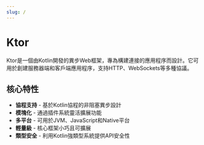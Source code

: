 ```yaml
---
slug: /
---
```


# Ktor

Ktor是一個由Kotlin開發的異步Web框架，專為構建連接的應用程序而設計。它可用於創建服務器端和客戶端應用程序，支持HTTP、WebSockets等多種協議。

## 核心特性

- **協程支持** - 基於Kotlin協程的非阻塞異步設計
- **模塊化** - 通過插件系統靈活擴展功能
- **多平台** - 可用於JVM、JavaScript和Native平台
- **輕量級** - 核心框架小巧且可擴展
- **類型安全** - 利用Kotlin強類型系統提供API安全性 